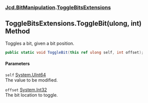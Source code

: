 ### [Jcd.BitManipulation](Jcd_BitManipulation.md 'Jcd.BitManipulation').[ToggleBitsExtensions](Jcd_BitManipulation_ToggleBitsExtensions.md 'Jcd.BitManipulation.ToggleBitsExtensions')
## ToggleBitsExtensions.ToggleBit(ulong, int) Method
Toggles a bit, given a bit position.  
```csharp
public static void ToggleBit(this ref ulong self, int offset);
```
#### Parameters
<a name='Jcd_BitManipulation_ToggleBitsExtensions_ToggleBit(ulong_int)_self'></a>
`self` [System.UInt64](https://docs.microsoft.com/en-us/dotnet/api/System.UInt64 'System.UInt64')  
The value to be modified.
  
<a name='Jcd_BitManipulation_ToggleBitsExtensions_ToggleBit(ulong_int)_offset'></a>
`offset` [System.Int32](https://docs.microsoft.com/en-us/dotnet/api/System.Int32 'System.Int32')  
The bit location to toggle.
  
